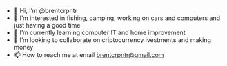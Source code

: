 - 👋 Hi, I’m @brentcrpntr
- 👀 I’m interested in fishing, camping, working on cars and computers and just having a good time
- 🌱 I’m currently learning computer IT and home improvement
- 💞️ I’m looking to collaborate on criptocurrency ivestments and making money
- 📫 How to reach me at email brentcrpntr@gmail.com

<!---
brentcrpntr/brentcrpntr is a ✨ special ✨ repository because its `README.md` (this file) appears on your GitHub profile.
You can click the Preview link to take a look at your changes.
--->
